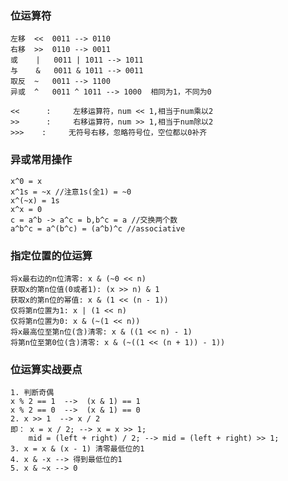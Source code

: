 ### 位运算符
    左移  <<  0011 --> 0110
    右移  >>  0110 --> 0011
    或    |   0011 | 1011 --> 1011
    与    &   0011 & 1011 --> 0011
    取反  ~   0011 --> 1100
    异或  ^   0011 ^ 1011 --> 1000  相同为1，不同为0 

    <<      :     左移运算符，num << 1,相当于num乘以2
    >>      :     右移运算符，num >> 1,相当于num除以2
    >>>    :     无符号右移，忽略符号位，空位都以0补齐

### 异或常用操作
    x^0 = x
    x^1s = ~x //注意1s(全1) = ~0
    x^(~x) = 1s
    x^x = 0
    c = a^b -> a^c = b,b^c = a //交换两个数
    a^b^c = a^(b^c) = (a^b)^c //associative

### 指定位置的位运算
    将x最右边的n位清零: x & (~0 << n)
    获取x的第n位值(0或者1): (x >> n) & 1
    获取x的第n位的幂值: x & (1 << (n - 1))
    仅将第n位置为1: x | (1 << n)
    仅将第n位置为0: x & (~(1 << n))
    将x最高位至第n位(含)清零: x & ((1 << n) - 1)
    将第n位至第0位(含)清零: x & (~((1 << (n + 1)) - 1))

### 位运算实战要点
    1. 判断奇偶
    x % 2 == 1  -->  (x & 1) == 1
    x % 2 == 0  -->  (x & 1) == 0
    2. x >> 1  --> x / 2
    即： x = x / 2; --> x = x >> 1;
        mid = (left + right) / 2; --> mid = (left + right) >> 1;
    3. x = x & (x - 1) 清零最低位的1
    4. x & -x --> 得到最低位的1
    5. x & ~x --> 0
